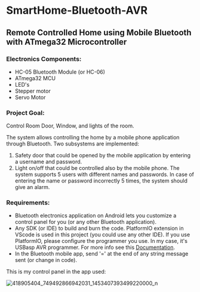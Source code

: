 # SmartHome-Bluetooth-AVR

## Remote Controlled Home using Mobile Bluetooth with ATmega32 Microcontroller

### Electronics Components:
- HC-05 Bluetooth Module (or HC-06)
- ATmega32 MCU
- LED's
- Stepper motor
- Servo Motor

### Project Goal:
Control Room Door, Window, and lights of the room.

The system allows controlling the home by a mobile phone application through Bluetooth. Two subsystems are implemented: 
1. Safety door that could be opened by the mobile application by entering a username and password.
2. Light on/off that could be controlled also by the mobile phone. The system supports 5 users with different names and passwords. In case of entering the name or password incorrectly 5 times, the system should give an alarm.

### Requirements:
- Bluetooth electronics application on Android lets you customize a control panel for you (or any other Bluetooth application).
- Any SDK (or IDE) to build and burn the code. PlatformIO extension in VScode is used in this project (you could use any other IDE). If you use PlatformIO, please configure the programmer you use. In my case, it's USBasp AVR programmer. For more info see this [Documentation](https://docs.platformio.org/en/stable/platforms/atmelavr.html#configuration).
- In the Bluetooth mobile app, send '=' at the end of any string message sent (or change in code).

This is my control panel in the app used:


![418905404_749492866942031_1453407393499220000_n](https://github.com/abdulazizElmohandis/SmartHome-Blutooth-AVR/assets/53541270/0d975303-4850-43d0-a216-b753d9a865b7)



